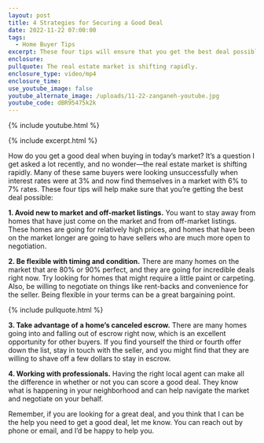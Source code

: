 ```yaml
---
layout: post
title: 4 Strategies for Securing a Good Deal
date: 2022-11-22 07:00:00
tags:
  - Home Buyer Tips
excerpt: These four tips will ensure that you get the best deal possible.
enclosure:
pullquote: The real estate market is shifting rapidly.
enclosure_type: video/mp4
enclosure_time:
use_youtube_image: false
youtube_alternate_image: /uploads/11-22-zanganeh-youtube.jpg
youtube_code: dBR95475k2k
---
```

{% include youtube.html %}

{% include excerpt.html %}

How do you get a good deal when buying in today’s market? It’s a question I get asked a lot recently, and no wonder—the real estate market is shifting rapidly. Many of these same buyers were looking unsuccessfully when interest rates were at 3% and now find themselves in a market with 6% to 7% rates. These four tips will help make sure that you’re getting the best deal possible:

**1\. Avoid new to market and off-market listings.** You want to stay away from homes that have just come on the market and from off-market listings. These homes are going for relatively high prices, and homes that have been on the market longer are going to have sellers who are much more open to negotiation.

**2\. Be flexible with timing and condition.** There are many homes on the market that are 80% or 90% perfect, and they are going for incredible deals right now. Try looking for homes that might require a little paint or carpeting. Also, be willing to negotiate on things like rent-backs and convenience for the seller. Being flexible in your terms can be a great bargaining point.

{% include pullquote.html %}

**3\. Take advantage of a home’s canceled escrow.** There are many homes going into and falling out of escrow right now, which is an excellent opportunity for other buyers. If you find yourself the third or fourth offer down the list, stay in touch with the seller, and you might find that they are willing to shave off a few dollars to stay in escrow.

**4\. Working with professionals.** Having the right local agent can make all the difference in whether or not you can score a good deal. They know what is happening in your neighborhood and can help navigate the market and negotiate on your behalf.

Remember, if you are looking for a great deal, and you think that I can be the help you need to get a good deal, let me know. You can reach out by phone or email, and I’d be happy to help you.